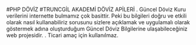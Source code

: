 #PHP DÖVİZ
#TRUNCGİL AKADEMİ DÖVİZ APİLERİ
. Güncel Döviz Kuru verilerini internette bulmamız çok basittir. Peki bu bilgileri doğru ve etkili olarak nasıl kullanabiliriz sorusunu sizlere açıklamak ve uygulamalı olarak göstermek adına oluşturduğum Güncel Döviz Bilgilerine ulaşabileceğiniz web projesidir.
. Ticari amaç için kullanılmaz.
